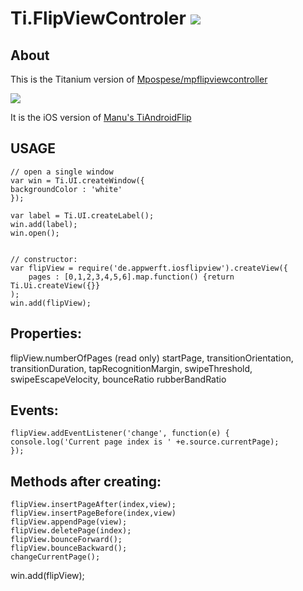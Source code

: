 Ti.FlipViewControler ![](https://camo.githubusercontent.com/ecc6562b9e8446bbf967b69b4180fef9080068b3/687474703a2f2f7777772d7374617469632e61707063656c657261746f722e636f6d2f6261646765732f746974616e69756d2d6769742d62616467652d73712e706e67)
====================

About
-----
This is the Titanium version of [Mpospese/mpflipviewcontroller](https://github.com/Mpospese/mpflipviewcontroller)

![](https://raw.githubusercontent.com/AppWerft/TiFlipViewControler/master/flipviewcontroler.gif)

It is the iOS version of [Manu's TiAndroidFlip](https://github.com/manumaticx/TiAndroidFlip)


USAGE
-----

~~~
// open a single window
var win = Ti.UI.createWindow({
backgroundColor : 'white'
});

var label = Ti.UI.createLabel();
win.add(label);
win.open();


// constructor:
var flipView = require('de.appwerft.iosflipview').createView({
    pages : [0,1,2,3,4,5,6].map.function() {return Ti.Ui.createView({}}
);
win.add(flipView);
~~~

Properties:
----------
flipView.numberOfPages  (read only)
startPage,
transitionOrientation,
transitionDuration,
tapRecognitionMargin,
swipeThreshold,
swipeEscapeVelocity,
bounceRatio
rubberBandRatio


Events:
-------

~~~
flipView.addEventListener('change', function(e) { 
console.log('Current page index is ' +e.source.currentPage);
});
~~~

Methods after creating:
----------------------

~~~
flipView.insertPageAfter(index,view);
flipView.insertPageBefore(index,view)
flipView.appendPage(view);
flipView.deletePage(index);
flipView.bounceForward();
flipView.bounceBackward();
changeCurrentPage();
~~~

win.add(flipView);
~~~


